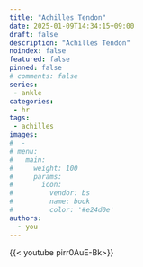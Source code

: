 ```yaml
---
title: "Achilles Tendon"
date: 2025-01-09T14:34:15+09:00
draft: false
description: "Achilles Tendon"
noindex: false
featured: false
pinned: false
# comments: false
series:
 - ankle
categories:
 - hr
tags:
 - achilles
images:
#  - 
# menu:
#   main:
#     weight: 100
#     params:
#       icon:
#         vendor: bs
#         name: book
#         color: '#e24d0e'
authors:
  - you
---
```


{{< youtube pirr0AuE-Bk>}}

